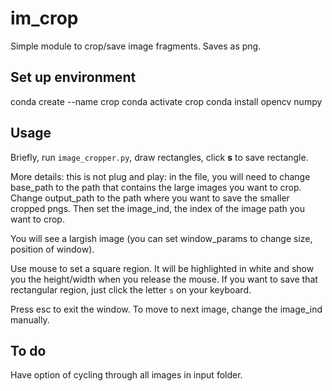 # im_crop
Simple module to crop/save image fragments. Saves as png.

## Set up environment
  conda create --name crop
  conda activate crop
  conda install opencv numpy

## Usage
Briefly, run `image_cropper.py`, draw rectangles, click **s** to save rectangle.

More details: this is not plug and play: in the file, you will need to change base_path
to the path that contains the large images you want to crop. Change output_path to the
path where you want to save the smaller cropped pngs. Then set the image_ind, the index
of the image path you want to crop.

You will see a largish image (you can set window_params to change size, position of window).

Use mouse to set a square region. It will be highlighted in white and show you the height/width
when you release the mouse. If you want to save that rectangular region, just click the letter
`s` on your keyboard.

Press esc to exit the window. To move to next image, change the image_ind manually.

## To do
Have option of cycling through all images in input folder.
